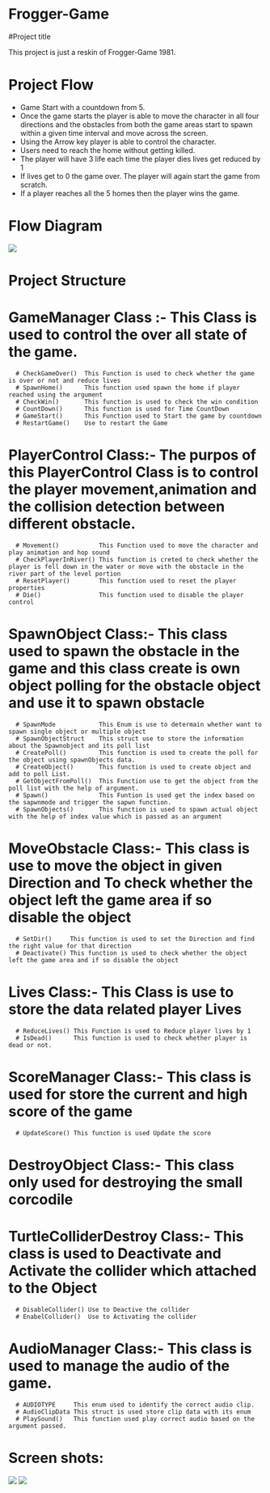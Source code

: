 # Frogger-Game

#Project title

This project is just a reskin of Frogger-Game 1981. 

# Project Flow 

* Game Start with a countdown from 5. 
* Once the game starts the player is able to move the character in all four directions and the obstacles from both the game areas start to spawn within a given time interval and     move across the screen.
* Using the Arrow key player is able to control the character.
* Users need to reach the home without getting killed.
* The player will have 3 life each time the player dies lives get reduced by 1
* If lives get to 0 the game over. The player will again start the game from scratch.
* If a player reaches all the 5 homes then the player wins the game.


# Flow Diagram
![](image_2021-04-14_132216.png)

# Project Structure

 # GameManager Class :- This Class is used to control the over all state of the game.
      # CheckGameOver()  This Function is used to check whether the game is over or not and reduce lives
      # SpawnHome()      This function used spawn the home if player reached using the argument
      # CheckWin()       This function is used to check the win condition
      # CountDown()      This function is used for Time CountDown
      # GameStart()      This Function used to Start the game by countdown
      # RestartGame()    Use to restart the Game
      
 # PlayerControl Class:-  The purpos of this PlayerControl Class is to control the player movement,animation and the collision detection between different obstacle.
      # Movement()           This Function used to move the character and play animation and hop sound
      # CheckPlayerInRiver() This function is creted to check whether the player is fell down in the water or move with the obstacle in the river part of the level portion
      # ResetPlayer()        This function used to reset the player properties
      # Die()                This function used to disable the player control
      
 # SpawnObject Class:- This class used to spawn the obstacle in the game and this class create is own object polling for the obstacle object and use it to spawn obstacle
      # SpawnMode            This Enum is use to determain whether want to spawn single object or multiple object
      # SpawnObjectStruct    This struct use to store the information about the Spawnobject and its poll list
      # CreatePoll()         This function is used to create the poll for the object using spawnObjects data.
      # CreateObject()       This function is used to create object and add to poll List.
      # GetObjectFromPoll()  This Function use to get the object from the poll list with the help of argument.
      # Spawn()              This Funtion is used get the index based on the sapwnmode and trigger the sapwn function.
      # SpawnObjects()       This function is used to spawn actual object with the help of index value which is passed as an argument
      
 # MoveObstacle Class:- This class is use to move the object in given Direction and To check whether the object left the game area if so disable the object
      # SetDir()     This function is used to set the Direction and find the right value for that direction
      # Deactivate() This function is used to check whether the object left the game area and if so disable the object
 
 # Lives Class:- This Class is use to store the data related player Lives
      # ReduceLives() This Function is used to Reduce player lives by 1
      # IsDead()      This function is used to check whether player is dead or not.
      
 # ScoreManager Class:- This class is used for store the current and high score of the game
      # UpdateScore() This function is used Update the score
      
 # DestroyObject Class:- This class only used for destroying the small corcodile
 
 # TurtleColliderDestroy Class:- This class is used to Deactivate and Activate the collider which attached to the Object 
      # DisableCollider() Use to Deactive the collider
      # EnabelCollider()  Use to Activating the collider
 
 # AudioManager Class:- This class is used to manage the audio of the game.
      # AUDIOTYPE     This enum used to identify the correct audio clip.
      # AudioClipData This struct is used store clip data with its enum
      # PlaySound()   This function used play correct audio based on the argument passed.

# Screen shots: 
![](InGame.PNG)
![](InGame_2.PNG)

